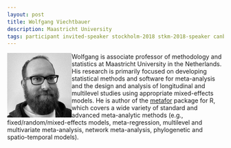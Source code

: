 ```yaml
---
layout: post
title: Wolfgang Viechtbauer
description: Maastricht University
tags: participant invited-speaker stockholm-2018 stkm-2018-speaker canberra-2019 cbr-2019-speaker
---
```

<img align="left" width="150" height="150" src="/events/2019-04-canberra/people/Viechtbauer_Wolfgang.jpg" alt="Wolfgang Viechtbauer"/>Wolfgang is associate professor of methodology and statistics at Maastricht University in the Netherlands. His research is primarily focused on developing statistical methods and software for meta-analysis and the design and analysis of longitudinal and multilevel studies using appropriate mixed-effects models. He is author of the <a href="http://www.metafor-project.org/" target="_blank" rel="noopener">metafor</a> package for R, which covers a wide variety of standard and advanced meta-analytic methods (e.g., fixed/random/mixed-effects models, meta-regression, multilevel and multivariate meta-analysis, network meta-analysis, phylogenetic and spatio-temporal models).  

<a href="http://www.wvbauer.com" title="Homepage" target="_blank" rel="noopener">
  <i class="fa fa-home fa-2x" style="color:#4FB3A9"></i>
</a>&nbsp;
<a href="https://twitter.com/wviechtb" title="Twitter" target="_blank"
rel="noopener">
  <i class="fa fa-twitter fa-2x" style="color:#4FB3A9"></i>
</a>&nbsp;
<a href="https://github.com/wviechtb" title="GitHub" target="_blank" rel="noopener">
  <i class="fa fa-github fa-2x" style="color:#4FB3A9"></i>
</a>